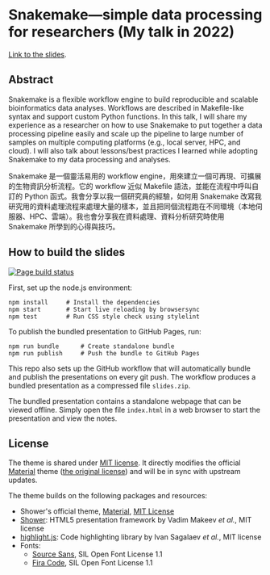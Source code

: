 # Snakemake—simple data processing for researchers (My talk in 2022)
[Link to the slides][gh-pages].

[gh-pages]: https://blog.liang2.tw/2022Talk-snakemake/
[workflow-status]: https://github.com/ccwang002/2022Talk-snakemake/actions/workflows/publish.yml


## Abstract
Snakemake is a flexible workflow engine to build reproducible and scalable bioinformatics data analyses.
Workflows are described in Makefile-like syntax and support custom Python functions.
In this talk, I will share my experience as a researcher on how to use Snakemake to put together a data processing pipeline easily and scale up the pipeline to large number of samples on multiple computing platforms (e.g., local server, HPC, and cloud).
I will also talk about lessons/best practices I learned while adopting Snakemake to my data processing and analyses.

Snakemake 是一個靈活易用的 workflow engine，用來建立一個可再現、可擴展的生物資訊分析流程。它的 workflow 近似 Makefile 語法，並能在流程中呼叫自訂的 Python 函式。我會分享以我一個研究員的經驗，如何用 Snakemake 改寫我研究用的資料處理流程來處理大量的樣本，並且把同個流程跑在不同環境（本地伺服器、HPC、雲端）。我也會分享我在資料處理、資料分析研究時使用 Snakemake 所學到的心得與技巧。


## How to build the slides
[![Page build status](https://github.com/ccwang002/2022Talk-snakemake/actions/workflows/pages/pages-build-deployment/badge.svg)][workflow-status]

First, set up the node.js environment:

    npm install     # Install the dependencies
    npm start       # Start live reloading by browsersync
    npm test        # Run CSS style check using stylelint

To publish the bundled presentation to GitHub Pages, run:

    npm run bundle      # Create standalone bundle
    npm run publish     # Push the bundle to GitHub Pages

This repo also sets up the GitHub workflow that will automatically bundle and publish the presentations on every git push.
The workflow produces a bundled presentation as a compressed file `slides.zip`.

The bundled presentation contains a standalone webpage that can be viewed offline.
Simply open the file `index.html` in a web browser to start the presentation and view the notes.


## License
The theme is shared under [MIT license](LICENSE.md).
It directly modifies the official [Material][Material theme] theme ([the original license][Material license]) and will be in sync with upstream updates.

The theme builds on the following packages and resources:

- Shower's official theme, [Material][Material theme], [MIT License][Material license]
- [Shower]: HTML5 presentation framework by Vadim Makeev *et al.*, MIT license
- [highlight.js]: Code highlighting library by Ivan Sagalaev *et al.*, MIT license
- Fonts:
    - [Source Sans], SIL Open Font License 1.1
    - [Fira Code], SIL Open Font License 1.1

[Material theme]: https://github.com/shower/material
[Material license]: LICENSE.shower_material.md
[shower]: https://github.com/shower/shower
[highlight.js]: http://highlightjs.org/
[Source Sans]: https://github.com/adobe-fonts/source-sans
[Fira Code]: https://github.com/tonsky/FiraCode
